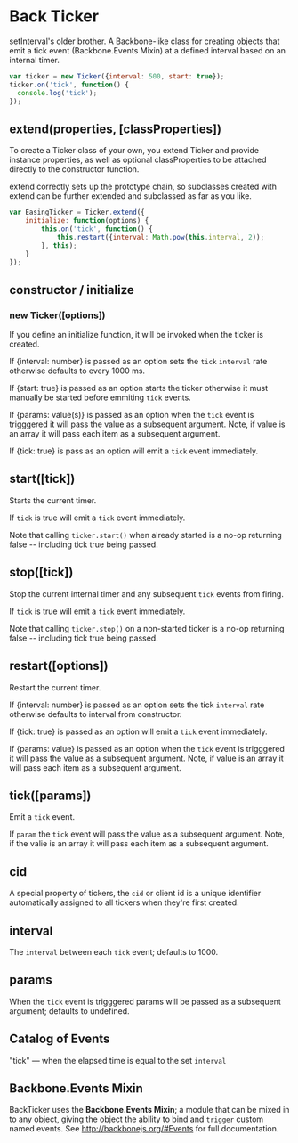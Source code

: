 # Back Ticker

setInterval's older brother. A Backbone-like class for creating objects that emit a tick event (Backbone.Events Mixin) at a defined interval based on an internal timer.

```js
var ticker = new Ticker({interval: 500, start: true});
ticker.on('tick', function() {
  console.log('tick');
});
```

## extend(properties, [classProperties]) 
To create a Ticker class of your own, you extend Ticker and provide instance properties, as well as optional classProperties to be attached directly to the constructor function.

extend correctly sets up the prototype chain, so subclasses created with extend can be further extended and subclassed as far as you like.

```js
var EasingTicker = Ticker.extend({
    initialize: function(options) {
        this.on('tick', function() {
            this.restart({interval: Math.pow(this.interval, 2));
        }, this);
    }
});
```

## constructor / initialize
### new Ticker([options])

If you define an initialize function, it will be invoked when the ticker is created.

If {interval: number} is passed as an option sets the `tick` `interval` rate otherwise defaults to every 1000 ms.

If {start: true} is passed as an option starts the ticker otherwise it must manually be started before emmiting `tick` events.

If {params: value(s)} is passed as an option when the `tick` event is trigggered it will pass the value as a subsequent argument. Note, if value is an array it will pass each item as a subsequent argument.

If {tick: true} is pass as an option will emit a `tick` event immediately.

## start([tick])

Starts the current timer.

If `tick` is true will emit a `tick` event immediately.

Note that calling `ticker.start()` when already started is a no-op returning false -- including tick true being passed.


## stop([tick])

Stop the current internal timer and any subsequent `tick` events from firing.

If `tick` is true will emit a `tick` event immediately.

Note that calling `ticker.stop()` on a non-started ticker is a no-op returning false -- including tick true being passed.

## restart([options])

Restart the current timer.

If {interval: number} is passed as an option sets the tick `interval` rate otherwise defaults to interval from constructor.

If {tick: true} is passed as an option will emit a `tick` event immediately.

If {params: value} is passed as an option when the `tick` event is trigggered it will pass the value as a subsequent argument. Note, if value is an array it will pass each item as a subsequent argument.

## tick([params])

Emit a `tick` event.

If `param` the `tick` event will pass the value as a subsequent argument. Note, if the valie is an array it will pass each item as a subsequent argument.

## cid
A special property of tickers, the `cid` or client id is a unique identifier automatically assigned to all tickers when they're first created.

## interval
The `interval` between each `tick` event; defaults to 1000.

## params
When the `tick` event is trigggered params will be passed as a subsequent argument; defaults to undefined.

## Catalog of Events
"tick" — when the elapsed time is equal to the set `interval`

## Backbone.Events Mixin
BackTicker uses the **Backbone.Events Mixin**; a module that can be mixed in to any object, giving the object the ability to bind and `trigger` custom named events. 
See http://backbonejs.org/#Events for full documentation.
